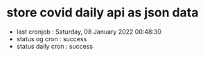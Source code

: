 # store covid daily api as json data

- last cronjob : Saturday, 08 January 2022 00:48:30
- status og cron : success
- status daily cron : success
      
      